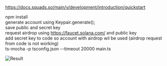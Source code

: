 https://docs.squads.so/main/v/development/introduction/quickstart


npm install  
generate account using Keypair.generate();  
save public and secret key  
request airdrop using https://faucet.solana.com/ and public key  
add secret key to code so account with airdrop wil be used (airdrop request from code is not working)  
ts-mocha -p tsconfig.json --timeout 20000 main.ts  

![Result](https://ibb.co/HKYV70R)

